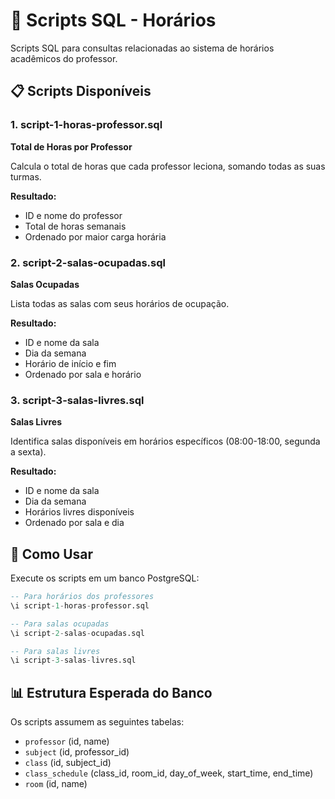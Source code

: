 # 📅 Scripts SQL - Horários

Scripts SQL para consultas relacionadas ao sistema de horários acadêmicos do professor.

## 📋 Scripts Disponíveis

### 1. script-1-horas-professor.sql
**Total de Horas por Professor**

Calcula o total de horas que cada professor leciona, somando todas as suas turmas.

**Resultado:**
- ID e nome do professor
- Total de horas semanais
- Ordenado por maior carga horária

### 2. script-2-salas-ocupadas.sql
**Salas Ocupadas**

Lista todas as salas com seus horários de ocupação.

**Resultado:**
- ID e nome da sala
- Dia da semana
- Horário de início e fim
- Ordenado por sala e horário

### 3. script-3-salas-livres.sql
**Salas Livres**

Identifica salas disponíveis em horários específicos (08:00-18:00, segunda a sexta).

**Resultado:**
- ID e nome da sala
- Dia da semana
- Horários livres disponíveis
- Ordenado por sala e dia

## 🔧 Como Usar

Execute os scripts em um banco PostgreSQL:

```sql
-- Para horários dos professores
\i script-1-horas-professor.sql

-- Para salas ocupadas
\i script-2-salas-ocupadas.sql

-- Para salas livres
\i script-3-salas-livres.sql
```

## 📊 Estrutura Esperada do Banco

Os scripts assumem as seguintes tabelas:
- `professor` (id, name)
- `subject` (id, professor_id)
- `class` (id, subject_id)
- `class_schedule` (class_id, room_id, day_of_week, start_time, end_time)
- `room` (id, name)